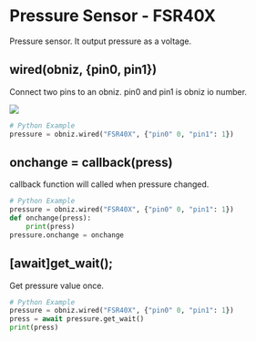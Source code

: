 # Pressure Sensor - FSR40X

Pressure sensor. It output pressure as a voltage.


## wired(obniz, {pin0, pin1})

Connect two pins to an obniz. pin0 and pin1 is obniz io number.

![](./wired.png)
```Python
# Python Example
pressure = obniz.wired("FSR40X", {"pin0" 0, "pin1": 1})
```

## onchange = callback(press)

callback function will called when pressure changed.

```Python
# Python Example
pressure = obniz.wired("FSR40X", {"pin0" 0, "pin1": 1})
def onchange(press):
    print(press)
pressure.onchange = onchange
```

## [await]get_wait();

Get pressure value once.

```Python
# Python Example
pressure = obniz.wired("FSR40X", {"pin0" 0, "pin1": 1})
press = await pressure.get_wait()
print(press)
```
